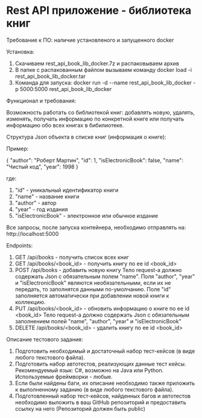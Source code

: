 # Rest API приложение - библиотека книг
Требование к ПО: наличие установленого и запущенного docker

Установка:

1. Скачиваем rest_api_book_lib_docker.7z и распаковываем архив
2. В папке с распакованным файлом вызываем команду docker load -i rest_api_book_lib_docker.tar
3. Команда для запуска: docker run -d --name rest_api_book_lib_docker -p 5000:5000 rest_api_book_lib_docker

Функционал и требования:

Возможность работать со библиотекой книг: добавлять новую, удалять, изменять, получать информацию по конкретной книге или получать информацию обо всех книгах в бибилиотеке.

Структура Json объекта в списке книг (информация о книге):

Пример:

{
	"author": "Роберт Мартин",
	"id": 1,
	"isElectronicBook": false,
	"name": "Чистый код",
	"year": 1998
}

где:

1. "id" - уникальный идентификатор книги
2. "name" - название книги
3. "author" - автор
4. "year" - год издания
5. "isElectronicBook" - электронное или обычное издание

Все запросы, после запуска контейнера, необходимо отправлять на: http://localhost:5000

Endpoints:

1. GET /api/books - получить список всех книг
2. GET /api/books/<book_id> - получить книгу по ее id <book_id>
3. POST /api/books - добавить новую книгу
Тело request-а должно содержать Json с обязательным полем "name". Поля "author", "year" и "isElectronicBook" являются необязательными, если их не передать, то заполнятся данными по-умолчанию.
Поле "id" заполняется автоматически при добавлении новой книги к коллекцию.
4. PUT /api/books/<book_id> - обновить информацию о книге по ее id <book_id>
Тело request-а должно содержать Json с обязательным заполнением полей "name", "author", "year" и "isElectronicBook"
5. DELETE /api/books/<book_id> - удалить книгу по ее id <book_id>

Описание тестового задания:

1. Подготовить необходимый и достаточный набор тест-кейсов (в виде любого текстового файла).
2. Подготовить набор автотестов, реализующих данные тест кейсы. Рекомендуемый язык: С#, возможно на Java или Python. Используемые фреймворки - любые.
3. Если были найдены баги, их описание необходимо также приложить к выполненному заданию (в виде любого текстового файла).
4. Подготовленный набор тест-кейсов, найденных багов и автотестов необходимо выложить в ваш GitHub репозиторий и предоставить ссылку на него (Репозиторий должен быть public)
